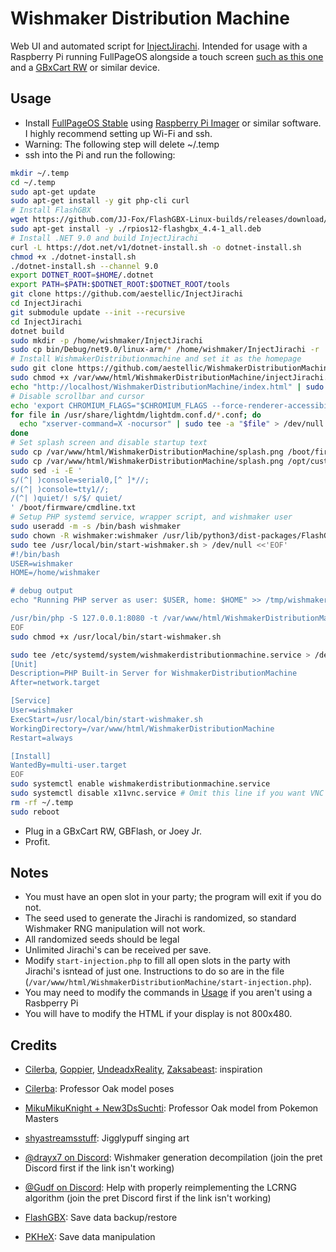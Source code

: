 # Wishmaker Distribution Machine
Web UI and automated script for [InjectJirachi](https://github.com/aestellic/InjectJirachi). Intended for usage with a Raspberry Pi running FullPageOS alongside a touch screen [such as this one](https://www.amazon.com/dp/B0B455LDKH) and a [GBxCart RW](https://www.gbxcart.com/) or similar device.

## Usage
 - Install [FullPageOS Stable](https://github.com/guysoft/FullPageOS) using [Raspberry Pi Imager](https://www.raspberrypi.com/software/) or similar software. I highly recommend setting up Wi-Fi and ssh.
 - Warning: The following step will delete ~/.temp
 - ssh into the Pi and run the following:
```sh
mkdir ~/.temp
cd ~/.temp
sudo apt-get update
sudo apt-get install -y git php-cli curl
# Install FlashGBX
wget https://github.com/JJ-Fox/FlashGBX-Linux-builds/releases/download/4.4/rpios12-flashgbx_4.4-1_all.deb
sudo apt-get install -y ./rpios12-flashgbx_4.4-1_all.deb
# Install .NET 9.0 and build InjectJirachi
curl -L https://dot.net/v1/dotnet-install.sh -o dotnet-install.sh
chmod +x ./dotnet-install.sh
./dotnet-install.sh --channel 9.0
export DOTNET_ROOT=$HOME/.dotnet
export PATH=$PATH:$DOTNET_ROOT:$DOTNET_ROOT/tools
git clone https://github.com/aestellic/InjectJirachi
cd InjectJirachi
git submodule update --init --recursive
cd InjectJirachi
dotnet build
sudo mkdir -p /home/wishmaker/InjectJirachi
sudo cp bin/Debug/net9.0/linux-arm/* /home/wishmaker/InjectJirachi -r
# Install WishmakerDistributionmachine and set it as the homepage
sudo git clone https://github.com/aestellic/WishmakerDistributionMachine /var/www/html/WishmakerDistributionMachine
sudo chmod +x /var/www/html/WishmakerDistributionMachine/injectJirachi.sh
echo "http://localhost/WishmakerDistributionMachine/index.html" | sudo tee /boot/firmware/fullpageos.txt > /dev/null
# Disable scrollbar and cursor
echo 'export CHROMIUM_FLAGS="$CHROMIUM_FLAGS --force-renderer-accessibility --enable-remote-extensions --enable-features=OverlayScrollbar"' | sudo tee /etc/chromium.d/00-rpi-vars > /dev/null
for file in /usr/share/lightdm/lightdm.conf.d/*.conf; do
  echo "xserver-command=X -nocursor" | sudo tee -a "$file" > /dev/null
done
# Set splash screen and disable startup text
sudo cp /var/www/html/WishmakerDistributionMachine/splash.png /boot/firmware/splash.png
sudo cp /var/www/html/WishmakerDistributionMachine/splash.png /opt/custompios/background.png
sudo sed -i -E '
s/(^| )console=serial0,[^ ]*//;
s/(^| )console=tty1//;
/(^| )quiet/! s/$/ quiet/
' /boot/firmware/cmdline.txt
# Setup PHP systemd service, wrapper script, and wishmaker user
sudo useradd -m -s /bin/bash wishmaker
sudo chown -R wishmaker:wishmaker /usr/lib/python3/dist-packages/FlashGBX/
sudo tee /usr/local/bin/start-wishmaker.sh > /dev/null <<'EOF'
#!/bin/bash
USER=wishmaker
HOME=/home/wishmaker

# debug output
echo "Running PHP server as user: $USER, home: $HOME" >> /tmp/wishmaker.log

/usr/bin/php -S 127.0.0.1:8080 -t /var/www/html/WishmakerDistributionMachine
EOF
sudo chmod +x /usr/local/bin/start-wishmaker.sh

sudo tee /etc/systemd/system/wishmakerdistributionmachine.service > /dev/null <<EOF
[Unit]
Description=PHP Built-in Server for WishmakerDistributionMachine
After=network.target

[Service]
User=wishmaker
ExecStart=/usr/local/bin/start-wishmaker.sh
WorkingDirectory=/var/www/html/WishmakerDistributionMachine
Restart=always

[Install]
WantedBy=multi-user.target
EOF
sudo systemctl enable wishmakerdistributionmachine.service
sudo systemctl disable x11vnc.service # Omit this line if you want VNC access
rm -rf ~/.temp
sudo reboot
```
 - Plug in a GBxCart RW, GBFlash, or Joey Jr.
 - Profit.

## Notes
 - You must have an open slot in your party; the program will exit if you do not.
 - The seed used to generate the Jirachi is randomized, so standard Wishmaker RNG manipulation will not work.
 - All randomized seeds should be legal
 - Unlimited Jirachi's can be received per save.
 - Modify `start-injection.php` to fill all open slots in the party with Jirachi's isntead of just one. Instructions to do so are in the file (`/var/www/html/WishmakerDistributionMachine/start-injection.php`).
 - You may need to modify the commands in [Usage](#usage) if you aren't using a Rasbperry Pi
 - You will have to modify the HTML if your display is not 800x480.

## Credits
 - [Cilerba](https://github.com/cilerba/), [Goppier](https://github.com/Goppier), [UndeadxReality](https://digiex.net/members/undeadxreality.54129/), [Zaksabeast](https://github.com/zaksabeast/): inspiration

 - [Cilerba](https://github.com/cilerba/): Professor Oak model poses

 - [MikuMikuKnight + New3DsSuchti](https://www.deviantart.com/mikumikuknight/art/Prof-Oak-dl-859617406): Professor Oak model from Pokemon Masters

 - [shyastreamsstuff](https://www.deviantart.com/shyastreamsstuff/art/Jigglypuff-316410418): Jigglypuff singing art

 - [@drayx7 on Discord](https://discord.com/channels/442462691542695948/442464874287726594/681746898939543556): Wishmaker generation decompilation (join the pret Discord first if the link isn't working)

 - [@Gudf on Discord](https://discord.com/channels/442462691542695948/442464874287726594/1398708582001803274): Help with properly reimplementing the LCRNG algorithm (join the pret Discord first if the link isn't working)

 - [FlashGBX](https://github.com/lesserkuma/FlashGBX): Save data backup/restore

 - [PKHeX](https://github.com/kwsch/PKHeX/): Save data manipulation